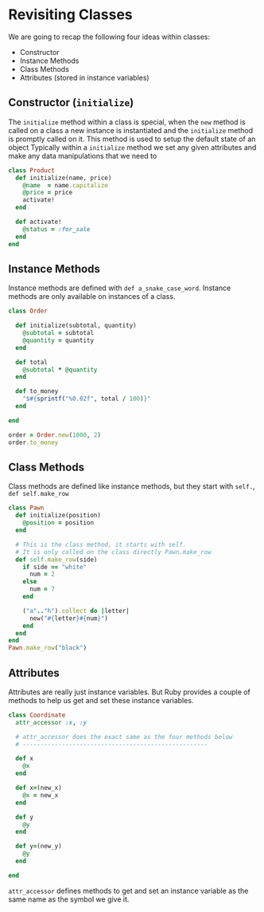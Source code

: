 # Revisiting Classes

We are going to recap the following four ideas within classes:

- Constructor
- Instance Methods
- Class Methods
- Attributes (stored in instance variables)

Constructor (`initialize`)
--------------

The `initialize` method within a class is special, when the `new` method is called on a class a new instance is instantiated and the `initialize` method is promptly called on it. This method is used to setup the default state of an object
Typically within a `initialize` method we set any given attributes and make any data manipulations that we need to

```ruby
class Product
  def initialize(name, price)
    @name  = name.capitalize
    @price = price
    activate!
  end

  def activate!
    @status = :for_sale
  end
end
```

Instance Methods
---------------

Instance methods are defined with `def a_snake_case_word`. Instance methods are only available on instances of a class.

```ruby
class Order

  def initialize(subtotal, quantity)
    @subtotal = subtotal
    @quantity = quantity
  end

  def total
    @subtotal * @quantity
  end

  def to_money
    "$#{sprintf("%0.02f", total / 100)}"
  end

end

order = Order.new(1000, 2)
order.to_money
```

Class Methods
------------

Class methods are defined like instance methods, but they start with `self.`, `def self.make_row`

```ruby
class Pawn
  def initialize(position)
    @position = position
  end

  # This is the class method, it starts with self.
  # It is only called on the class directly Pawn.make_row
  def self.make_row(side)
    if side == "white"
      num = 2
    else
      num = 7
    end

    ("a".."h").collect do |letter|
      new("#{letter}#{num}")
    end
  end
end
Pawn.make_row("black")
```

Attributes
----------

Attributes are really just instance variables. But Ruby provides a couple of methods to help us get and set these instance variables.

```ruby
class Coordinate
  attr_accessor :x, :y

  # attr_accessor does the exact same as the four methods below
  # ----------------------------------------------------

  def x
    @x
  end

  def x=(new_x)
    @x = new_x
  end

  def y
    @y
  end

  def y=(new_y)
    @y
  end

end
```

`attr_accessor` defines methods to get and set an instance variable as the same name as the symbol we give it.
